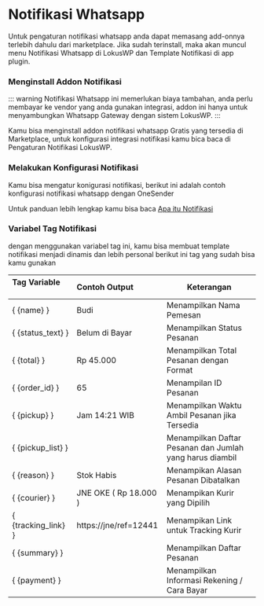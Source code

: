
# Notifikasi Whatsapp

Untuk pengaturan notifikasi whatsapp anda dapat memasang add-onnya terlebih dahulu dari marketplace.
Jika sudah terinstall, maka akan muncul menu Notifikasi Whatsapp di LokusWP dan Template Notifikasi di app plugin.

### Menginstall Addon Notifikasi



::: warning
Notifikasi Whatsapp ini memerlukan biaya tambahan, anda perlu membayar ke vendor yang anda gunakan integrasi,
addon ini hanya untuk menyambungkan Whatsapp Gateway dengan sistem LokusWP.
:::

Kamu bisa menginstall addon notifikasi whatsapp Gratis yang tersedia di Marketplace, untuk konfigurasi integrasi notifikasi
kamu bica baca di Pengaturan Notifikasi LokusWP.

### Melakukan Konfigurasi Notifikasi

Kamu bisa mengatur konigurasi notifikasi, berikut ini adalah contoh konfigurasi notifikasi whatsapp dengan OneSender



Untuk panduan lebih lengkap kamu bisa baca [Apa itu Notifikasi]( ../../lokuswp/notifikasi/)

### Variabel Tag Notifikasi
dengan menggunakan variabel tag ini, kamu bisa membuat template notifikasi menjadi dinamis dan lebih personal
berikut ini tag yang sudah bisa kamu gunakan


| Tag Variable                      &#12288;          | Contoh Output            | Keterangan                                               |
|:----------------------------------------------------|:-------------------------|----------------------------------------------------------|
| &#123;&#8232;&#123;name&#125;&#8232;&#125;          | Budi                     | Menampilkan Nama Pemesan                                 |
| &#123;&#8232;&#123;status_text&#125;&#8232;&#125;   | Belum di Bayar           | Menampilkan Status Pesanan                               |
| &#123;&#8232;&#123;total&#125;&#8232;&#125;         | Rp 45.000                | Menampilkan Total Pesanan dengan Format                  |
| &#123;&#8232;&#123;order_id&#125;&#8232;&#125;      | 65                       | Menampilan ID Pesanan                                    |
| &#123;&#8232;&#123;pickup&#125;&#8232;&#125;        | Jam 14:21 WIB            | Menampilkan Waktu Ambil Pesanan jika Tersedia            |
| &#123;&#8232;&#123;pickup_list&#125;&#8232;&#125;   |                          | Menampilkan Daftar Pesanan dan Jumlah yang harus diambil |
| &#123;&#8232;&#123;reason&#125;&#8232;&#125;        | Stok Habis               | Menampikan Alasan Pesanan Dibatalkan                     |
| &#123;&#8232;&#123;courier&#125;&#8232;&#125;       | JNE OKE ( Rp 18.000 )    | Menampikan Kurir yang Dipilih                            |
| &#123;&#8232;&#123;tracking_link&#125;&#8232;&#125; | https://jne/ref=12441    | Menampikan Link untuk Tracking Kurir                     |
| &#123;&#8232;&#123;summary&#125;&#8232;&#125;       |                          | Menampilkan Daftar Pesanan                               |
| &#123;&#8232;&#123;payment&#125;&#8232;&#125;       |                          | Menampilkan Informasi Rekening / Cara Bayar              |